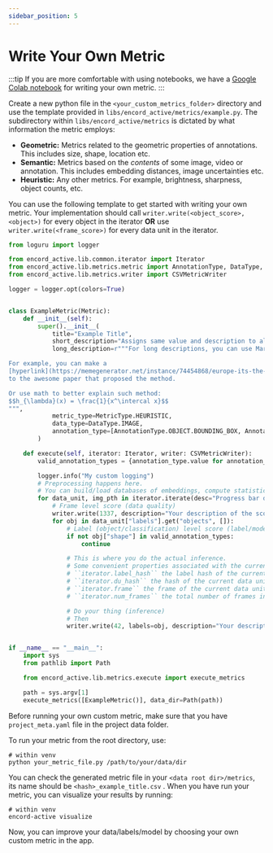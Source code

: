 ```yaml
---
sidebar_position: 5
---
```


# Write Your Own Metric

:::tip
If you are more comfortable with using notebooks, we have a
[Google Colab notebook](https://colab.research.google.com/drive/1tAqGGSY0sZfwec2Vp4ThvgLKIefy3-4b?usp=sharing)
for writing your own metric.
:::

Create a new python file in the `<your_custom_metrics_folder>` directory and use the template provided in
`libs/encord_active/metrics/example.py`. The subdirectory within `libs/encord_active/metrics` is dictated by what
information the metric employs:

- **Geometric:** Metrics related to the geometric properties of annotations.
  This includes size, shape, location etc.
- **Semantic:** Metrics based on the _contents_ of some image, video or annotation.
  This includes embedding distances, image uncertainties etc.
- **Heuristic:** Any other metrics. For example, brightness, sharpness, object counts, etc.

You can use the following template to get started with writing your own metric.
Your implementation should call `writer.write(<object_score>, <object>)` for every object in the iterator **OR** use `writer.write(<frame_score>)` for every data unit in the iterator.

```python
from loguru import logger

from encord_active.lib.common.iterator import Iterator
from encord_active.lib.metrics.metric import AnnotationType, DataType, Metric, MetricType
from encord_active.lib.metrics.writer import CSVMetricWriter

logger = logger.opt(colors=True)


class ExampleMetric(Metric):
    def __init__(self):
        super().__init__(
            title="Example Title",
            short_description="Assigns same value and description to all objects.",
            long_description=r"""For long descriptions, you can use Markdown to _format_ the text.

For example, you can make a
[hyperlink](https://memegenerator.net/instance/74454868/europe-its-the-final-markdown)
to the awesome paper that proposed the method.

Or use math to better explain such method:
$$h_{\lambda}(x) = \frac{1}{x^\intercal x}$$
""",
            metric_type=MetricType.HEURISTIC,
            data_type=DataType.IMAGE,
            annotation_type=[AnnotationType.OBJECT.BOUNDING_BOX, AnnotationType.OBJECT.ROTATABLE_BOUNDING_BOX, AnnotationType.OBJECT.POLYGON],
        )

    def execute(self, iterator: Iterator, writer: CSVMetricWriter):
        valid_annotation_types = {annotation_type.value for annotation_type in self.metadata.annotation_type}

        logger.info("My custom logging")
        # Preprocessing happens here.
        # You can build/load databases of embeddings, compute statistics, etc
        for data_unit, img_pth in iterator.iterate(desc="Progress bar description"):
            # Frame level score (data quality)
            writer.write(1337, description="Your description of the score [can be omitted]")
            for obj in data_unit["labels"].get("objects", []):
                # Label (object/classification) level score (label/model prediction quality)
                if not obj["shape"] in valid_annotation_types:
                    continue

                # This is where you do the actual inference.
                # Some convenient properties associated with the current data.
                # ``iterator.label_hash`` the label hash of the current data unit
                # ``iterator.du_hash`` the hash of the current data unit
                # ``iterator.frame`` the frame of the current data unit
                # ``iterator.num_frames`` the total number of frames in the label row.

                # Do your thing (inference)
                # Then
                writer.write(42, labels=obj, description="Your description of the score [can be omitted]")


if __name__ == "__main__":
    import sys
    from pathlib import Path

    from encord_active.lib.metrics.execute import execute_metrics

    path = sys.argv[1]
    execute_metrics([ExampleMetric()], data_dir=Path(path))
```

Before running your own custom metric, make sure that you have `project_meta.yaml` file in the project data folder.

To run your metric from the root directory, use:

```shell
# within venv
python your_metric_file.py /path/to/your/data/dir
```

You can check the generated metric file in your `<data root dir>/metrics`, its name should be `<hash>_example_title.csv` .
When you have run your metric, you can visualize your results by running:

```shell
# within venv
encord-active visualize
```

Now, you can improve your data/labels/model by choosing your own custom metric in the app.
